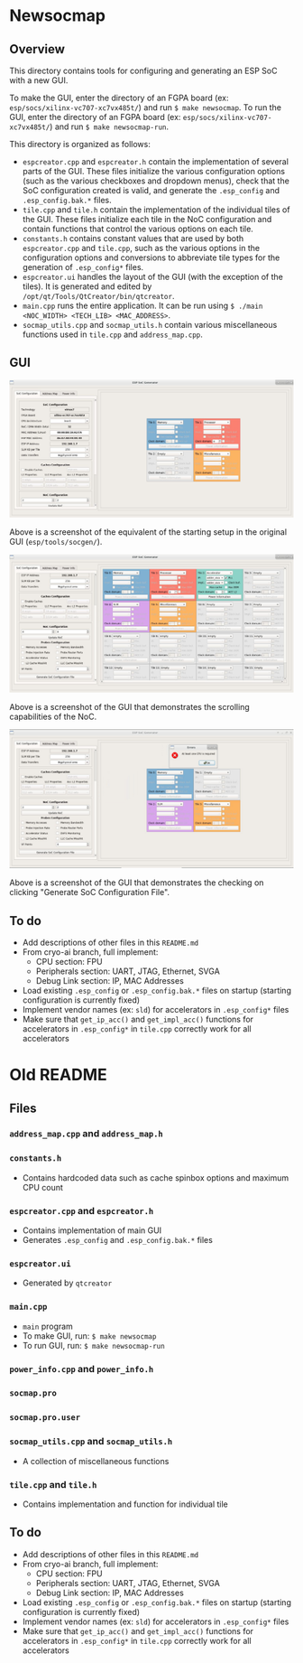 # Newsocmap

## Overview

This directory contains tools for configuring and generating an ESP SoC with a new GUI.

To make the GUI, enter the directory of an FGPA board (ex: `esp/socs/xilinx-vc707-xc7vx485t/`) and run `$ make newsocmap`.
To run the GUI, enter the directory of an FGPA board (ex: `esp/socs/xilinx-vc707-xc7vx485t/`) and run `$ make newsocmap-run`.

This directory is organized as follows:
* `espcreator.cpp` and `espcreator.h` contain the implementation of several parts of the GUI. These files initialize the various configuration options (such as the various checkboxes and dropdown menus), check that the SoC configuration created is valid, and generate the `.esp_config` and `.esp_config.bak.*` files.
* `tile.cpp` and `tile.h` contain the implementation of the individual tiles of the GUI. These files initialize each tile in the NoC configuration and contain functions that control the various options on each tile.
* `constants.h` contains constant values that are used by both `espcreator.cpp` and `tile.cpp`, such as the various options in the configuration options and conversions to abbreviate tile types for the generation of `.esp_config*` files.
* `espcreator.ui` handles the layout of the GUI (with the exception of the tiles). It is generated and edited by `/opt/qt/Tools/QtCreator/bin/qtcreator`.
* `main.cpp` runs the entire application. It can be run using `$ ./main <NOC_WIDTH> <TECH_LIB> <MAC_ADDRESS>`.
* `socmap_utils.cpp` and `socmap_utils.h` contain various miscellaneous functions used in `tile.cpp` and `address_map.cpp`.

## GUI

![gui 1](img/gui1.png "gui 1")

Above is a screenshot of the equivalent of the starting setup in the original GUI (`esp/tools/socgen/`).

![gui 2](img/gui2.png "gui 2")

Above is a screenshot of the GUI that demonstrates the scrolling capabilities of the NoC.

![gui 3](img/gui3.png "gui 3")

Above is a screenshot of the GUI that demonstrates the checking on clicking "Generate SoC Configuration File".



## To do
- Add descriptions of other files in this `README.md`
- From cryo-ai branch, full implement:
  - CPU section: FPU
  - Peripherals section: UART, JTAG, Ethernet, SVGA
  - Debug Link section: IP, MAC Addresses
- Load existing `.esp_config` or `.esp_config.bak.*` files on startup (starting configuration is currently fixed)
- Implement vendor names (ex: `sld`) for accelerators in `.esp_config*` files
- Make sure that `get_ip_acc()` and `get_impl_acc()` functions for accelerators in `.esp_config*` in `tile.cpp` correctly work for all accelerators


# Old README

## Files

### `address_map.cpp` and `address_map.h`

### `constants.h`
- Contains hardcoded data such as cache spinbox options and maximum CPU count

### `espcreator.cpp` and `espcreator.h`
- Contains implementation of main GUI
- Generates `.esp_config` and `.esp_config.bak.*` files

### `espcreator.ui`
- Generated by `qtcreator`

### `main.cpp`
- `main` program
- To make GUI, run: `$ make newsocmap`
- To run GUI, run: `$ make newsocmap-run`

### `power_info.cpp` and `power_info.h`

### `socmap.pro`

### `socmap.pro.user`

### `socmap_utils.cpp` and `socmap_utils.h`
- A collection of miscellaneous functions

### `tile.cpp` and `tile.h`
- Contains implementation and function for individual tile

## To do
- Add descriptions of other files in this `README.md`
- From cryo-ai branch, full implement:
  - CPU section: FPU
  - Peripherals section: UART, JTAG, Ethernet, SVGA
  - Debug Link section: IP, MAC Addresses
- Load existing `.esp_config` or `.esp_config.bak.*` files on startup (starting configuration is currently fixed)
- Implement vendor names (ex: `sld`) for accelerators in `.esp_config*` files
- Make sure that `get_ip_acc()` and `get_impl_acc()` functions for accelerators in `.esp_config*` in `tile.cpp` correctly work for all accelerators
